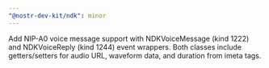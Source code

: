 ```yaml
---
"@nostr-dev-kit/ndk": minor
---
```


Add NIP-A0 voice message support with NDKVoiceMessage (kind 1222) and NDKVoiceReply (kind 1244) event wrappers. Both classes include getters/setters for audio URL, waveform data, and duration from imeta tags.
